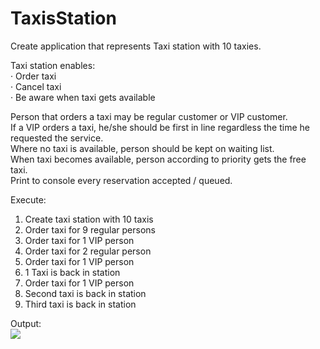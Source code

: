 # TaxisStation
Create application that represents Taxi station with 10 taxies.  

Taxi station enables:  
·         Order taxi    
·         Cancel taxi  
·         Be aware when taxi gets available  

Person that orders a taxi may be regular customer or VIP customer.  
If a VIP orders a taxi, he/she should be first in line regardless the time he requested the service.  
Where no taxi is available, person should be kept on waiting list.  
When taxi becomes available, person according to priority gets the free taxi.  
Print to console every reservation accepted / queued.  
 
Execute:  

1. Create taxi station with 10 taxis    
2. Order taxi for 9 regular persons  
3. Order taxi for 1 VIP person  
4. Order taxi for 2 regular person   
5. Order taxi for 1 VIP person  
6. 1 Taxi is back in station  
7. Order taxi for 1 VIP person  
8. Second taxi is back in station   
9. Third taxi is back in station  

Output:  
![](12.jpeg)

